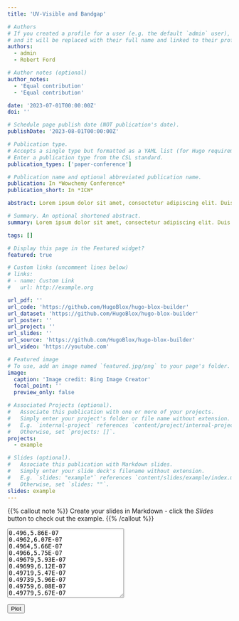 ```yaml
---
title: 'UV-Visible and Bandgap'

# Authors
# If you created a profile for a user (e.g. the default `admin` user), write the username (folder name) here
# and it will be replaced with their full name and linked to their profile.
authors:
  - admin
  - Robert Ford

# Author notes (optional)
author_notes:
  - 'Equal contribution'
  - 'Equal contribution'

date: '2023-07-01T00:00:00Z'
doi: ''

# Schedule page publish date (NOT publication's date).
publishDate: '2023-08-01T00:00:00Z'

# Publication type.
# Accepts a single type but formatted as a YAML list (for Hugo requirements).
# Enter a publication type from the CSL standard.
publication_types: ['paper-conference']

# Publication name and optional abbreviated publication name.
publication: In *Wowchemy Conference*
publication_short: In *ICW*

abstract: Lorem ipsum dolor sit amet, consectetur adipiscing elit. Duis posuere tellus ac convallis placerat. Proin tincidunt magna sed ex sollicitudin condimentum. Sed ac faucibus dolor, scelerisque sollicitudin nisi. Cras purus urna, suscipit quis sapien eu, pulvinar tempor diam. Quisque risus orci, mollis id ante sit amet, gravida egestas nisl. Sed ac tempus magna. Proin in dui enim. Donec condimentum, sem id dapibus fringilla, tellus enim condimentum arcu, nec volutpat est felis vel metus. Vestibulum sit amet erat at nulla eleifend gravida.

# Summary. An optional shortened abstract.
summary: Lorem ipsum dolor sit amet, consectetur adipiscing elit. Duis posuere tellus ac convallis placerat. Proin tincidunt magna sed ex sollicitudin condimentum.

tags: []

# Display this page in the Featured widget?
featured: true

# Custom links (uncomment lines below)
# links:
# - name: Custom Link
#   url: http://example.org

url_pdf: ''
url_code: 'https://github.com/HugoBlox/hugo-blox-builder'
url_dataset: 'https://github.com/HugoBlox/hugo-blox-builder'
url_poster: ''
url_project: ''
url_slides: ''
url_source: 'https://github.com/HugoBlox/hugo-blox-builder'
url_video: 'https://youtube.com'

# Featured image
# To use, add an image named `featured.jpg/png` to your page's folder.
image:
  caption: 'Image credit: Bing Image Creator'
  focal_point: ''
  preview_only: false

# Associated Projects (optional).
#   Associate this publication with one or more of your projects.
#   Simply enter your project's folder or file name without extension.
#   E.g. `internal-project` references `content/project/internal-project/index.md`.
#   Otherwise, set `projects: []`.
projects:
  - example

# Slides (optional).
#   Associate this publication with Markdown slides.
#   Simply enter your slide deck's filename without extension.
#   E.g. `slides: "example"` references `content/slides/example/index.md`.
#   Otherwise, set `slides: ""`.
slides: example
---
```

<script src="https://cdn.jsdelivr.net/npm/chart.js"></script>

{{% callout note %}}
Create your slides in Markdown - click the _Slides_ button to check out the example.
{{% /callout %}}

<textarea id="dataInput" rows="10" cols="30">
0.496,5.86E-07
0.4962,6.07E-07
0.4964,5.66E-07
0.4966,5.75E-07
0.49679,5.93E-07
0.49699,6.12E-07
0.49719,5.47E-07
0.49739,5.96E-07
0.49759,6.08E-07
0.49779,5.67E-07
0.49799,5.44E-07
0.49819,5.93E-07
0.49839,6.07E-07
0.49859,5.70E-07
0.49879,5.79E-07
0.49899,6.32E-07
0.49919,6.03E-07
0.4994,5.47E-07
0.4996,5.84E-07
0.4998,6.45E-07
0.5,5.70E-07
0.5002,5.59E-07
0.5004,6.14E-07
0.50061,6.45E-07
0.50081,5.68E-07
0.50101,5.76E-07
0.50121,6.58E-07
0.50142,6.58E-07
0.50162,6.06E-07
0.50182,6.34E-07
0.50202,7.37E-07
0.50223,6.72E-07
0.50243,5.93E-07
0.50263,6.84E-07
0.50284,7.17E-07
0.50304,6.21E-07
0.50325,6.34E-07
0.50345,7.53E-07
0.50366,7.76E-07
0.50386,7.30E-07
0.50407,8.33E-07
0.50427,1.04E-06
0.50448,1.07E-06
0.50468,1.09E-06
0.50489,1.14E-06
0.50509,1.21E-06
0.5053,1.14E-06
0.5055,1.05E-06
0.50571,1.08E-06
0.50592,1.08E-06
0.50612,9.33E-07
0.50633,8.33E-07
0.50654,7.97E-07
0.50674,6.99E-07
0.50695,6.31E-07
0.50716,5.90E-07
0.50736,5.87E-07
0.50757,4.54E-07
0.50778,5.68E-07
0.50799,6.10E-07
0.5082,5.56E-07
0.50841,4.57E-07
0.50861,5.77E-07
0.50882,6.60E-07
0.50903,5.49E-07
0.50924,4.23E-07
0.50945,6.24E-07
0.50966,5.15E-07
0.50987,4.37E-07
0.51008,3.81E-07
0.51029,4.96E-07
0.5105,5.24E-07
0.51071,4.88E-07
0.51092,5.65E-07
0.51113,6.70E-07
0.51134,6.57E-07
0.51155,8.16E-07
0.51176,8.34E-07
0.51197,9.10E-07
0.51219,7.72E-07
0.5124,7.90E-07
0.51261,8.91E-07
0.51282,8.95E-07
0.51303,9.88E-07
0.51325,9.74E-07
0.51346,1.07E-06
0.51367,1.13E-06
0.51388,1.22E-06
0.5141,1.29E-06
0.51431,1.30E-06
0.51452,1.37E-06
0.51474,1.44E-06
0.51495,1.65E-06
0.51516,1.78E-06
0.51538,1.72E-06
0.51559,1.58E-06
0.51581,1.86E-06
0.51602,1.84E-06
0.51624,1.96E-06
0.51645,1.86E-06
0.51667,2.17E-06
0.51688,1.94E-06
0.5171,2.19E-06
0.51731,2.58E-06
0.51753,2.38E-06
0.51775,2.47E-06
0.51796,2.61E-06
0.51818,2.86E-06
0.51839,2.87E-06
0.51861,3.18E-06
0.51883,3.11E-06
0.51905,3.14E-06
0.51926,3.31E-06
0.51948,3.65E-06
0.5197,3.61E-06
0.51992,3.84E-06
0.52013,3.92E-06
0.52035,3.98E-06
0.52057,4.20E-06
0.52079,4.33E-06
0.52101,4.44E-06
0.52123,4.58E-06
0.52145,4.55E-06
0.52167,4.88E-06
0.52189,5.01E-06
0.52211,5.26E-06
0.52233,5.23E-06
0.52255,5.29E-06
0.52277,5.70E-06
0.52299,5.84E-06
0.52321,5.75E-06
0.52343,5.91E-06
0.52365,6.21E-06
0.52387,6.36E-06
0.52409,6.25E-06
0.52431,6.81E-06
0.52453,6.98E-06
0.52476,6.78E-06
0.52498,6.88E-06
0.5252,7.47E-06
0.52542,7.32E-06
0.52565,7.18E-06
0.52587,7.44E-06
0.52609,8.05E-06
0.52632,7.77E-06
0.52654,7.82E-06
0.52676,8.31E-06
0.52699,8.51E-06
0.52721,7.90E-06
0.52744,8.32E-06
0.52766,8.86E-06
0.52788,8.78E-06
0.52811,8.21E-06
0.52833,9.09E-06
0.52856,9.39E-06
0.52878,8.50E-06
0.52901,8.97E-06
0.52924,9.42E-06
0.52946,9.32E-06
0.52969,8.51E-06
0.52991,9.45E-06
0.53014,9.93E-06
0.53037,8.88E-06
0.53059,9.11E-06
0.53082,9.92E-06
0.53105,9.52E-06
0.53128,8.79E-06
0.5315,9.77E-06
0.53173,9.85E-06
0.53196,8.93E-06
0.53219,9.21E-06
0.53242,9.90E-06
0.53265,9.13E-06
0.53287,8.89E-06
0.5331,9.37E-06
0.53333,9.27E-06
0.53356,8.77E-06
0.53379,8.89E-06
0.53402,9.17E-06
0.53425,8.54E-06
0.53448,8.37E-06
0.53471,8.73E-06
0.53494,8.47E-06
0.53517,7.94E-06
0.53541,8.45E-06
0.53564,8.33E-06
0.53587,7.45E-06
0.5361,7.37E-06
0.53633,7.70E-06
0.53656,6.90E-06
0.5368,6.85E-06
0.53703,6.94E-06
0.53726,6.59E-06
0.53749,5.76E-06
0.53773,5.97E-06
0.53796,5.47E-06
0.53819,4.77E-06
0.53843,4.95E-06
0.53866,4.56E-06
0.5389,4.08E-06
0.53913,3.65E-06
0.53936,3.21E-06
0.5396,2.66E-06
0.53983,2.25E-06
0.54007,1.87E-06
0.54031,1.95E-06
0.54054,1.70E-06
0.54078,1.05E-06
0.54101,1.17E-06
0.54125,8.82E-07
0.54148,6.18E-07
0.54172,5.62E-07
0.54196,2.71E-07
0.5422,3.09E-07
0.54243,1.67E-07
0.54267,6.23E-08
0.54291,4.20E-08
0.54314,2.77E-08
0.54338,1.14E-08
0.54362,1.46E-08
0.54386,2.26E-08
0.5441,3.53E-08
0.54434,1.07E-07
0.54458,3.47E-07
0.54482,5.60E-07
0.54505,7.39E-07
0.54529,9.33E-07
0.54553,1.12E-06
0.54577,1.04E-06
0.54601,8.79E-07
0.54626,7.87E-07
0.5465,7.77E-07
0.54674,7.67E-07
0.54698,6.69E-07
0.54722,7.51E-07
0.54746,7.70E-07
0.5477,7.12E-07
0.54795,7.46E-07
0.54819,7.90E-07
0.54843,7.80E-07
0.54867,7.85E-07
0.54892,7.75E-07
0.54916,8.19E-07
0.5494,8.06E-07
0.54965,7.95E-07
0.54989,8.23E-07
0.55013,8.22E-07
0.55038,8.28E-07
0.55062,8.52E-07
0.55087,9.53E-07
0.55111,9.59E-07
0.55136,8.89E-07
0.5516,9.31E-07
0.55185,9.63E-07
0.55209,9.83E-07
0.55234,9.77E-07
0.55258,9.60E-07
0.55283,9.54E-07
0.55308,9.04E-07
0.55332,7.15E-07
0.55357,7.00E-07
0.55382,7.93E-07
0.55407,7.07E-07
0.55431,6.14E-07
0.55456,7.76E-07
0.55481,8.10E-07
0.55506,8.36E-07
0.55531,8.07E-07
0.55556,8.22E-07
0.5558,1.03E-06
0.55605,1.06E-06
0.5563,1.11E-06
0.55655,1.15E-06
0.5568,1.36E-06
0.55705,1.40E-06
0.5573,1.49E-06
0.55755,1.61E-06
0.5578,1.76E-06
0.55806,1.78E-06
0.55831,2.00E-06
0.55856,1.91E-06
0.55881,2.15E-06
0.55906,2.30E-06
0.55931,2.40E-06
0.55957,2.43E-06
0.55982,2.68E-06
0.56007,2.84E-06
0.56033,2.48E-06
0.56058,2.89E-06
0.56083,3.04E-06
0.56109,2.74E-06
0.56134,2.95E-06
0.56159,3.03E-06
0.56185,2.82E-06
0.5621,2.97E-06
0.56236,3.15E-06
0.56261,2.66E-06
0.56287,2.95E-06
0.56312,2.75E-06
0.56338,2.46E-06
0.56364,2.44E-06
0.56389,2.15E-06
0.56415,1.81E-06
0.56441,1.55E-06
0.56466,1.30E-06
0.56492,8.01E-07
0.56518,8.78E-07
0.56544,6.17E-07
0.56569,3.82E-07
0.56595,1.97E-07
0.56621,1.05E-07
0.56647,6.04E-08
0.56673,1.25E-09
0.56699,6.32E-09
0.56725,0
0.56751,3.48E-09
0.56777,1.24E-07
0.56803,2.37E-07
0.56829,1.24E-07
0.56855,2.77E-07
0.56881,5.63E-07
0.56907,1.48E-07
0.56933,2.51E-07
0.56959,2.98E-07
0.56985,2.71E-07
0.57011,9.92E-08
0.57038,5.64E-08
0.57064,1.96E-08
0.5709,1.28E-08
0.57117,7.19E-08
0.57143,6.09E-08
0.57169,1.41E-07
0.57196,1.72E-07
0.57222,2.68E-07
0.57248,2.98E-07
0.57275,2.36E-07
0.57301,4.26E-07
0.57328,3.16E-07
0.57354,4.12E-07
0.57381,3.04E-07
0.57407,3.71E-07
0.57434,3.48E-07
0.57461,3.07E-07
0.57487,4.20E-07
0.57514,4.14E-07
0.57541,3.22E-07
0.57567,3.84E-07
0.57594,4.57E-07
0.57621,4.11E-07
0.57648,3.86E-07
0.57674,4.29E-07
0.57701,4.44E-07
0.57728,4.49E-07
0.57755,4.01E-07
0.57782,4.73E-07
0.57809,5.31E-07
0.57836,4.67E-07
0.57863,4.27E-07
0.5789,5.09E-07
0.57917,5.05E-07
0.57944,4.29E-07
0.57971,4.85E-07
0.57998,5.92E-07
0.58025,4.46E-07
0.58052,5.79E-07
0.5808,4.80E-07
0.58107,5.83E-07
0.58134,4.99E-07
0.58161,4.25E-07
0.58189,5.13E-07
0.58216,4.97E-07
0.58243,5.61E-07
0.58271,5.14E-07
0.58298,6.83E-07
0.58325,4.91E-07
0.58353,5.87E-07
0.5838,6.31E-07
0.58408,6.85E-07
0.58435,6.31E-07
0.58463,6.76E-07
0.58491,6.67E-07
0.58518,7.10E-07
0.58546,6.32E-07
0.58573,6.55E-07
0.58601,7.58E-07
0.58629,7.19E-07
0.58657,6.43E-07
0.58684,7.54E-07
0.58712,7.97E-07
0.5874,7.11E-07
0.58768,8.19E-07
0.58796,7.12E-07
0.58824,7.90E-07
0.58851,7.53E-07
0.58879,9.19E-07
0.58907,6.73E-07
0.58935,9.71E-07
0.58963,8.01E-07
0.58991,8.66E-07
0.5902,9.41E-07
0.59048,8.68E-07
0.59076,9.57E-07
0.59104,8.44E-07
0.59132,8.95E-07
0.5916,8.66E-07
0.59189,9.22E-07
0.59217,9.36E-07
0.59245,9.49E-07
0.59273,8.98E-07
0.59302,9.12E-07
0.5933,1.01E-06
0.59359,9.42E-07
0.59387,9.54E-07
0.59415,1.01E-06
0.59444,9.73E-07
0.59472,9.84E-07
0.59501,9.64E-07
0.5953,9.81E-07
0.59558,1.03E-06
0.59587,9.62E-07
0.59615,1.07E-06
0.59644,1.12E-06
0.59673,1.10E-06
0.59701,1.11E-06
0.5973,1.07E-06
0.59759,1.08E-06
0.59788,1.20E-06
0.59817,1.18E-06
0.59846,1.08E-06
0.59874,1.17E-06
0.59903,1.05E-06
0.59932,1.16E-06
0.59961,1.22E-06
0.5999,1.17E-06
0.60019,1.31E-06
0.60048,1.34E-06
0.60078,1.16E-06
0.60107,1.36E-06
0.60136,1.33E-06
0.60165,1.29E-06
0.60194,1.41E-06
0.60223,1.37E-06
0.60253,1.33E-06
0.60282,1.35E-06
0.60311,1.33E-06
0.60341,1.44E-06
0.6037,1.40E-06
0.60399,1.36E-06
0.60429,1.47E-06
0.60458,1.44E-06
0.60488,1.39E-06
0.60517,1.49E-06
0.60547,1.39E-06
0.60576,1.52E-06
0.60606,1.48E-06
0.60636,1.40E-06
0.60665,1.63E-06
0.60695,1.42E-06
0.60725,1.49E-06
0.60755,1.65E-06
0.60784,1.54E-06
0.60814,1.62E-06
0.60844,1.45E-06
0.60874,1.61E-06
0.60904,1.71E-06
0.60934,1.40E-06
0.60964,1.60E-06
0.60994,1.79E-06
0.61024,1.72E-06
0.61054,1.86E-06
0.61084,1.68E-06
0.61114,1.71E-06
0.61144,1.89E-06
0.61174,1.61E-06
0.61204,1.83E-06
0.61235,1.95E-06
0.61265,1.75E-06
0.61295,1.94E-06
0.61325,1.89E-06
0.61356,1.97E-06
0.61386,1.94E-06
0.61417,1.86E-06
0.61447,2.10E-06
0.61477,1.92E-06
0.61508,1.89E-06
0.61538,2.15E-06
0.61569,2.00E-06
0.616,1.99E-06
0.6163,2.10E-06
0.61661,2.15E-06
0.61692,2.43E-06
0.61722,1.76E-06
0.61753,2.27E-06
0.61784,2.00E-06
0.61815,2.23E-06
0.61845,1.89E-06
0.61876,2.01E-06
0.61907,2.22E-06
0.61938,2.34E-06
0.61969,2.06E-06
0.62,2.18E-06
0.62031,2.59E-06
0.62062,3.23E-06
0.62093,3.07E-06
0.62124,3.15E-06
0.62155,3.40E-06
0.62187,3.44E-06
0.62218,3.06E-06
0.62249,3.43E-06
0.6228,3.48E-06
0.62312,3.36E-06
0.62343,3.32E-06
0.62374,3.39E-06
0.62406,3.67E-06
0.62437,3.18E-06
0.62469,3.51E-06
0.625,3.61E-06
0.62532,3.31E-06
0.62563,3.42E-06
0.62595,3.67E-06
0.62626,3.69E-06
0.62658,3.63E-06
0.6269,3.64E-06
0.62721,3.76E-06
0.62753,3.78E-06
0.62785,3.84E-06
0.62817,3.62E-06
0.62848,3.71E-06
0.6288,3.78E-06
0.62912,3.65E-06
0.62944,3.78E-06
0.62976,3.85E-06
0.63008,3.66E-06
0.6304,3.69E-06
0.63072,3.76E-06
0.63104,3.96E-06
0.63136,3.63E-06
0.63169,3.82E-06
0.63201,3.86E-06
0.63233,4.08E-06
0.63265,4.07E-06
0.63298,3.96E-06
0.6333,4.47E-06
0.63362,3.72E-06
0.63395,3.71E-06
0.63427,4.16E-06
0.6346,4.12E-06
0.63492,3.74E-06
0.63525,4.18E-06
0.63557,3.78E-06
0.6359,4.05E-06
0.63622,3.44E-06
0.63655,3.63E-06
0.63688,3.85E-06
0.6372,3.88E-06
0.63753,3.53E-06
0.63786,3.43E-06
0.63819,3.93E-06
0.63852,3.39E-06
0.63885,3.39E-06
0.63918,3.27E-06
0.6395,2.79E-06
0.63983,3.28E-06
0.64017,3.24E-06
0.6405,2.98E-06
0.64083,3.25E-06
0.64116,3.72E-06
0.64149,3.36E-06
0.64182,2.61E-06
0.64215,2.88E-06
0.64249,3.53E-06
0.64282,3.78E-06
0.64315,3.95E-06
0.64349,3.63E-06
0.64382,3.13E-06
0.64416,2.90E-06
0.64449,2.69E-06
0.64483,2.57E-06
0.64516,2.97E-06
0.6455,3.09E-06
0.64583,3.50E-06
0.64617,2.96E-06
0.64651,2.18E-06
0.64684,1.85E-06
0.64718,1.97E-06
0.64752,1.71E-06
0.64786,2.04E-06
0.6482,1.99E-06
0.64854,1.69E-06
0.64887,1.67E-06
0.64921,2.21E-06
0.64955,3.42E-06
0.6499,4.03E-06
0.65024,4.21E-06
0.65058,4.66E-06
0.65092,5.18E-06
0.65126,5.48E-06
0.6516,5.63E-06
0.65195,5.21E-06
0.65229,5.14E-06
0.65263,5.94E-06
0.65298,5.61E-06
0.65332,5.79E-06
0.65366,7.25E-06
0.65401,8.25E-06
0.65435,8.27E-06
0.6547,8.08E-06
0.65504,8.11E-06
0.65539,7.94E-06
0.65574,7.21E-06
0.65608,8.53E-06
0.65643,8.09E-06
0.65678,5.64E-06
0.65713,5.11E-06
0.65748,4.60E-06
0.65782,4.19E-06
0.65817,3.34E-06
0.65852,3.34E-06
0.65887,2.65E-06
0.65922,2.24E-06
0.65957,2.46E-06
0.65993,2.42E-06
0.66028,3.01E-06
0.66063,3.87E-06
0.66098,4.60E-06
0.66133,5.56E-06
0.66169,6.09E-06
0.66204,4.78E-06
0.66239,3.68E-06
0.66275,3.55E-06
0.6631,2.78E-06
0.66346,2.66E-06
0.66381,3.46E-06
0.66417,6.33E-06
0.66452,6.94E-06
0.66488,7.07E-06
0.66524,8.77E-06
0.66559,1.23E-05
0.66595,1.17E-05
0.66631,1.17E-05
0.66667,1.07E-05
0.66703,7.11E-06
0.66738,5.11E-06
0.66774,5.41E-06
0.6681,5.31E-06
0.66846,5.90E-06
0.66882,5.89E-06
0.66919,5.23E-06
0.66955,5.05E-06
0.66991,5.32E-06
0.67027,6.72E-06
0.67063,6.47E-06
0.671,4.77E-06
0.67136,4.02E-06
0.67172,4.85E-06
0.67209,6.09E-06
0.67245,7.36E-06
0.67282,8.87E-06
0.67318,8.66E-06
0.67355,8.26E-06
0.67391,9.00E-06
0.67428,9.62E-06
0.67465,1.13E-05
0.67501,9.87E-06
0.67538,7.90E-06
0.67575,8.00E-06
0.67612,9.82E-06
0.67649,1.19E-05
0.67686,1.18E-05
0.67723,1.03E-05
0.6776,1.04E-05
0.67797,9.44E-06
0.67834,1.06E-05
0.67871,1.05E-05
0.67908,9.49E-06
0.67945,8.65E-06
0.67982,9.51E-06
0.6802,1.15E-05
0.68057,1.23E-05
0.68094,1.18E-05
0.68132,1.13E-05
0.68169,1.28E-05
0.68207,1.27E-05
0.68244,1.42E-05
0.68282,1.29E-05
0.6832,1.48E-05
0.68357,1.57E-05
0.68395,1.75E-05
0.68433,1.75E-05
0.6847,1.65E-05
0.68508,1.48E-05
0.68546,1.59E-05
0.68584,1.71E-05
0.68622,1.80E-05
0.6866,1.66E-05
0.68698,1.73E-05
0.68736,1.82E-05
0.68774,1.77E-05
0.68812,1.74E-05
0.68851,1.77E-05
0.68889,1.71E-05
0.68927,1.80E-05
0.68966,1.76E-05
0.69004,1.87E-05
0.69042,1.80E-05
0.69081,1.84E-05
0.69119,1.86E-05
0.69158,1.92E-05
0.69196,1.80E-05
0.69235,1.81E-05
0.69274,1.81E-05
0.69312,1.90E-05
0.69351,1.82E-05
0.6939,1.86E-05
0.69429,1.88E-05
0.69468,1.91E-05
0.69507,1.83E-05
0.69546,1.89E-05
0.69585,1.91E-05
0.69624,1.93E-05
0.69663,1.88E-05
0.69702,1.98E-05
0.69741,1.93E-05
0.69781,1.99E-05
0.6982,1.93E-05
0.69859,2.00E-05
0.69899,1.92E-05
0.69938,2.01E-05
0.69977,1.94E-05
0.70017,2.04E-05
0.70056,1.97E-05
0.70096,2.03E-05
0.70136,2.00E-05
0.70175,2.11E-05
0.70215,2.02E-05
0.70255,2.09E-05
0.70295,2.08E-05
0.70335,2.15E-05
0.70375,2.07E-05
0.70415,2.14E-05
0.70455,2.12E-05
0.70495,2.17E-05
0.70535,2.15E-05
0.70575,2.21E-05
0.70615,2.14E-05
0.70655,2.22E-05
0.70696,2.17E-05
0.70736,2.22E-05
0.70776,2.21E-05
0.70817,2.26E-05
0.70857,2.21E-05
0.70898,2.30E-05
0.70938,2.22E-05
0.70979,2.29E-05
0.71019,2.25E-05
0.7106,2.35E-05
0.71101,2.27E-05
0.71142,2.31E-05
0.71183,2.31E-05
0.71223,2.38E-05
0.71264,2.32E-05
0.71305,2.36E-05
0.71346,2.37E-05
0.71387,2.39E-05
0.71429,2.36E-05
0.7147,2.39E-05
0.71511,2.38E-05
0.71552,2.43E-05
0.71594,2.41E-05
0.71635,2.40E-05
0.71676,2.44E-05
0.71718,2.45E-05
0.71759,2.48E-05
0.71801,2.44E-05
0.71842,2.50E-05
0.71884,2.48E-05
0.71926,2.52E-05
0.71967,2.48E-05
0.72009,2.55E-05
0.72051,2.50E-05
0.72093,2.58E-05
0.72135,2.52E-05
0.72177,2.59E-05
0.72219,2.58E-05
0.72261,2.59E-05
0.72303,2.61E-05
0.72345,2.62E-05
0.72388,2.64E-05
0.7243,2.62E-05
0.72472,2.70E-05
0.72515,2.64E-05
0.72557,2.75E-05
0.726,2.64E-05
0.72642,2.75E-05
0.72685,2.77E-05
0.72727,2.72E-05
0.7277,2.72E-05
0.72813,2.78E-05
0.72855,2.75E-05
0.72898,2.83E-05
0.72941,2.80E-05
0.72984,2.83E-05
0.73027,2.86E-05
0.7307,2.79E-05
0.73113,2.87E-05
0.73156,2.83E-05
0.732,2.88E-05
0.73243,2.79E-05
0.73286,2.90E-05
0.73329,2.92E-05
0.73373,2.88E-05
0.73416,2.89E-05
0.7346,2.75E-05
0.73503,3.09E-05
0.73547,2.78E-05
0.73591,3.00E-05
0.73634,2.98E-05
0.73678,2.99E-05
0.73722,2.99E-05
0.73766,2.89E-05
0.7381,3.17E-05
0.73853,3.01E-05
0.73897,3.01E-05
0.73942,3.17E-05
0.73986,3.11E-05
0.7403,3.03E-05
0.74074,3.05E-05
0.74118,3.10E-05
0.74163,3.13E-05
0.74207,3.08E-05
0.74251,3.19E-05
0.74296,3.21E-05
0.74341,3.14E-05
0.74385,3.23E-05
0.7443,3.22E-05
0.74474,3.31E-05
0.74519,3.25E-05
0.74564,3.27E-05
0.74609,3.33E-05
0.74654,3.29E-05
0.74699,3.28E-05
0.74744,3.32E-05
0.74789,3.41E-05
0.74834,3.32E-05
0.74879,3.30E-05
0.74924,3.40E-05
0.7497,3.43E-05
0.75015,3.37E-05
0.75061,3.35E-05
0.75106,3.46E-05
0.75152,3.44E-05
0.75197,3.43E-05
0.75243,3.40E-05
0.75288,3.52E-05
0.75334,3.49E-05
0.7538,3.42E-05
0.75426,3.48E-05
0.75472,3.59E-05
0.75518,3.51E-05
0.75564,3.51E-05
0.7561,3.54E-05
0.75656,3.63E-05
0.75702,3.49E-05
0.75748,3.56E-05
0.75795,3.69E-05
0.75841,3.60E-05
0.75887,3.60E-05
0.75934,3.63E-05
0.7598,3.71E-05
0.76027,3.69E-05
0.76074,3.64E-05
0.7612,3.74E-05
0.76167,3.76E-05
0.76214,3.72E-05
0.76261,3.73E-05
0.76308,3.80E-05
0.76355,3.76E-05
0.76402,3.77E-05
0.76449,3.79E-05
0.76496,3.87E-05
0.76543,3.82E-05
0.7659,3.78E-05
0.76638,3.85E-05
0.76685,3.91E-05
0.76733,3.83E-05
0.7678,3.86E-05
0.76828,3.91E-05
0.76875,3.92E-05
0.76923,3.90E-05
0.76971,3.89E-05
0.77019,4.02E-05
0.77067,3.97E-05
0.77114,3.88E-05
0.77162,3.98E-05
0.7721,4.04E-05
0.77259,3.93E-05
0.77307,3.92E-05
0.77355,4.03E-05
0.77403,4.08E-05
0.77452,4.03E-05
0.775,4.04E-05
0.77548,4.13E-05
0.77597,4.10E-05
0.77646,4.07E-05
0.77694,4.15E-05
0.77743,4.20E-05
0.77792,4.12E-05
0.77841,4.12E-05
0.77889,4.22E-05
0.77938,4.24E-05
0.77987,4.17E-05
0.78037,4.19E-05
0.78086,4.26E-05
0.78135,4.27E-05
0.78184,4.20E-05
0.78233,4.21E-05
0.78283,4.27E-05
0.78332,4.28E-05
0.78382,4.23E-05
0.78431,4.32E-05
0.78481,4.39E-05
0.78531,4.30E-05
0.7858,4.28E-05
0.7863,4.38E-05
0.7868,4.49E-05
0.7873,4.29E-05
0.7878,4.30E-05
0.7883,4.49E-05
0.7888,4.45E-05
0.78931,4.39E-05
0.78981,4.45E-05
0.79031,4.55E-05
0.79082,4.47E-05
0.79132,4.48E-05
0.79183,4.52E-05
0.79233,4.56E-05
0.79284,4.50E-05
0.79335,4.53E-05
0.79385,4.58E-05
0.79436,4.65E-05
0.79487,4.62E-05
0.79538,4.59E-05
0.79589,4.68E-05
0.7964,4.71E-05
0.79692,4.66E-05
0.79743,4.73E-05
0.79794,4.80E-05
0.79845,4.73E-05
0.79897,4.73E-05
0.79948,4.81E-05
0.8,4.83E-05
0.80052,4.79E-05
0.80103,4.85E-05
0.80155,4.82E-05
0.80207,4.83E-05
0.80259,4.86E-05
0.80311,4.89E-05
0.80363,4.92E-05
0.80415,4.88E-05
0.80467,4.87E-05
0.80519,4.93E-05
0.80572,4.88E-05
0.80624,4.84E-05
0.80677,4.90E-05
0.80729,4.99E-05
0.80782,4.91E-05
0.80834,4.86E-05
0.80887,5.01E-05
0.8094,5.01E-05
0.80993,4.97E-05
0.81046,4.94E-05
0.81099,5.05E-05
0.81152,5.04E-05
0.81205,4.98E-05
0.81258,5.03E-05
0.81311,5.08E-05
0.81365,5.08E-05
0.81418,5.03E-05
0.81472,5.07E-05
0.81525,5.14E-05
0.81579,5.14E-05
0.81633,5.09E-05
0.81686,5.12E-05
0.8174,5.15E-05
0.81794,5.13E-05
0.81848,5.17E-05
0.81902,5.28E-05
0.81956,5.21E-05
0.82011,5.19E-05
0.82065,5.24E-05
0.82119,5.35E-05
0.82174,5.27E-05
0.82228,5.26E-05
0.82283,5.32E-05
0.82337,5.39E-05
0.82392,5.40E-05
0.82447,5.35E-05
0.82502,5.43E-05
0.82557,5.42E-05
0.82612,5.43E-05
0.82667,5.39E-05
0.82722,5.43E-05
0.82777,5.45E-05
0.82832,5.44E-05
0.82888,5.47E-05
0.82943,5.43E-05
0.82999,5.46E-05
0.83054,5.50E-05
0.8311,5.45E-05
0.83166,5.48E-05
0.83221,5.45E-05
0.83277,5.48E-05
0.83333,5.48E-05
0.83389,5.49E-05
0.83445,5.54E-05
0.83502,5.47E-05
0.83558,5.47E-05
0.83614,5.58E-05
0.83671,5.63E-05
0.83727,5.52E-05
0.83784,5.64E-05
0.8384,5.69E-05
0.83897,5.73E-05
0.83954,5.68E-05
0.84011,5.68E-05
0.84068,5.71E-05
0.84125,5.70E-05
0.84182,5.81E-05
0.84239,5.84E-05
0.84296,5.86E-05
0.84354,5.90E-05
0.84411,6.05E-05
0.84469,6.07E-05
0.84526,5.99E-05
0.84584,5.99E-05
0.84642,5.95E-05
0.84699,5.96E-05
0.84757,6.01E-05
0.84815,5.93E-05
0.84873,5.98E-05
0.84932,5.97E-05
0.8499,5.92E-05
0.85048,5.91E-05
0.85106,6.04E-05
0.85165,5.95E-05
0.85223,5.82E-05
0.85282,5.87E-05
0.85341,6.07E-05
0.85399,6.08E-05
0.85458,5.83E-05
0.85517,5.88E-05
0.85576,6.03E-05
0.85635,5.99E-05
0.85695,5.85E-05
0.85754,5.88E-05
0.85813,5.92E-05
0.85873,5.86E-05
0.85932,5.84E-05
0.85992,6.05E-05
0.86051,6.19E-05
0.86111,6.00E-05
0.86171,6.08E-05
0.86231,6.21E-05
0.86291,6.14E-05
0.86351,5.98E-05
0.86411,6.26E-05
0.86471,6.25E-05
0.86532,6.27E-05
0.86592,6.08E-05
0.86653,6.29E-05
0.86713,6.49E-05
0.86774,6.17E-05
0.86835,6.26E-05
0.86896,6.40E-05
0.86957,6.42E-05
0.87018,6.28E-05
0.87079,6.22E-05
0.8714,6.37E-05
0.87201,6.42E-05
0.87262,6.40E-05
0.87324,6.45E-05
0.87385,6.29E-05
0.87447,6.25E-05
0.87509,6.39E-05
0.87571,6.60E-05
0.87633,6.49E-05
0.87694,6.17E-05
0.87757,6.33E-05
0.87819,6.36E-05
0.87881,6.67E-05
0.87943,6.22E-05
0.88006,6.36E-05
0.88068,6.58E-05
0.88131,6.56E-05
0.88193,6.14E-05
0.88256,6.27E-05
0.88319,6.43E-05
0.88382,6.63E-05
0.88445,6.52E-05
0.88508,6.22E-05
0.88571,6.25E-05
0.88635,6.37E-05
0.88698,6.30E-05
0.88762,6.54E-05
0.88825,6.68E-05
0.88889,6.36E-05
0.88953,6.35E-05
0.89017,6.44E-05
0.8908,6.71E-05
0.89145,6.93E-05
0.89209,6.78E-05
0.89273,6.26E-05
0.89337,5.77E-05
0.89402,5.82E-05
0.89466,5.31E-05
0.89531,5.56E-05
0.89595,5.67E-05
0.8966,6.24E-05
0.89725,6.11E-05
0.8979,6.96E-05
0.89855,7.41E-05
0.8992,8.11E-05
0.89985,8.24E-05
0.90051,7.55E-05
0.90116,7.55E-05
0.90182,7.04E-05
0.90247,6.83E-05
0.90313,6.32E-05
0.90379,6.74E-05
0.90445,6.52E-05
0.90511,6.26E-05
0.90577,6.66E-05
0.90643,6.54E-05
0.9071,6.42E-05
0.90776,6.69E-05
0.90842,6.46E-05
0.90909,6.68E-05
0.90976,6.99E-05
0.91043,6.63E-05
0.91109,6.70E-05
0.91176,7.72E-05
0.91244,7.79E-05
0.91311,8.19E-05
0.91378,8.78E-05
0.91445,8.46E-05
0.91513,8.48E-05
0.91581,8.39E-05
0.91648,8.59E-05
0.91716,8.62E-05
0.91784,8.37E-05
0.91852,8.31E-05
0.9192,8.03E-05
0.91988,8.10E-05
0.92056,8.22E-05
0.92125,8.23E-05
0.92193,8.15E-05
0.92262,8.23E-05
0.92331,7.95E-05
0.92399,8.00E-05
0.92468,8.06E-05
0.92537,7.88E-05
0.92606,7.93E-05
0.92676,8.10E-05
0.92745,7.97E-05
0.92814,7.98E-05
0.92884,7.99E-05
0.92954,7.98E-05
0.93023,7.97E-05
0.93093,7.98E-05
0.93163,8.01E-05
0.93233,7.98E-05
0.93303,7.96E-05
0.93373,7.93E-05
0.93444,8.00E-05
0.93514,7.91E-05
0.93585,7.82E-05
0.93656,7.97E-05
0.93726,8.02E-05
0.93797,7.92E-05
0.93868,7.90E-05
0.93939,8.04E-05
0.94011,8.03E-05
0.94082,7.87E-05
0.94153,8.00E-05
0.94225,8.02E-05
0.94297,7.98E-05
0.94368,7.95E-05
0.9444,7.95E-05
0.94512,8.14E-05
0.94584,8.11E-05
0.94656,8.14E-05
0.94729,8.34E-05
0.94801,8.56E-05
0.94874,8.42E-05
0.94946,8.55E-05
0.95019,8.74E-05
0.95092,8.76E-05
0.95165,8.69E-05
0.95238,8.68E-05
0.95311,8.74E-05
0.95385,8.76E-05
0.95458,8.75E-05
0.95532,8.79E-05
0.95605,8.77E-05
0.95679,8.63E-05
0.95753,8.78E-05
0.95827,8.82E-05
0.95901,8.83E-05
0.95975,8.71E-05
0.9605,8.78E-05
0.96124,8.92E-05
0.96199,8.85E-05
0.96273,8.79E-05
0.96348,8.92E-05
0.96423,9.05E-05
0.96498,9.00E-05
0.96573,8.81E-05
0.96648,9.10E-05
0.96724,9.12E-05
0.96799,9.00E-05
0.96875,9.03E-05
0.96951,9.25E-05
0.97027,9.24E-05
0.97103,9.13E-05
0.97179,9.14E-05
0.97255,9.18E-05
0.97331,9.31E-05
0.97408,9.25E-05
0.97484,9.31E-05
0.97561,9.28E-05
0.97638,9.42E-05
0.97715,9.43E-05
0.97792,9.34E-05
0.97869,9.56E-05
0.97946,9.57E-05
0.98024,9.61E-05
0.98101,9.50E-05
0.98179,9.72E-05
0.98257,9.62E-05
0.98335,9.79E-05
0.98413,9.74E-05
0.98491,9.74E-05
0.98569,9.74E-05
0.98648,9.77E-05
0.98726,9.74E-05
0.98805,9.88E-05
0.98884,9.91E-05
0.98962,9.95E-05
0.99042,9.96E-05
0.99121,9.94E-05
0.992,9.94E-05
0.99279,1.00E-04
0.99359,1.01E-04
0.99439,1.00E-04
0.99518,1.01E-04
0.99598,9.97E-05
0.99678,1.01E-04
0.99759,1.01E-04
0.99839,1.01E-04
0.99919,1.02E-04
1,1.02E-04
1.00081,1.01E-04
1.00162,1.02E-04
1.00243,1.02E-04
1.00324,1.03E-04
1.00405,1.03E-04
1.00486,1.02E-04
1.00568,1.04E-04
1.00649,1.05E-04
1.00731,1.03E-04
1.00813,1.04E-04
1.00895,1.06E-04
1.00977,1.05E-04
1.01059,1.05E-04
1.01142,1.06E-04
1.01224,1.06E-04
1.01307,1.06E-04
1.0139,1.06E-04
1.01473,1.06E-04
1.01556,1.08E-04
1.01639,1.09E-04
1.01723,1.08E-04
1.01806,1.08E-04
1.0189,1.11E-04
1.01974,1.10E-04
1.02058,1.09E-04
1.02142,1.10E-04
1.02226,1.11E-04
1.0231,1.11E-04
1.02395,1.10E-04
1.02479,1.12E-04
1.02564,1.11E-04
1.02649,1.12E-04
1.02734,1.12E-04
1.02819,1.12E-04
1.02905,1.12E-04
1.0299,1.13E-04
1.03076,1.13E-04
1.03161,1.12E-04
1.03247,1.15E-04
1.03333,1.14E-04
1.0342,1.13E-04
1.03506,1.17E-04
1.03592,1.16E-04
1.03679,1.15E-04
1.03766,1.17E-04
1.03853,1.18E-04
1.0394,1.15E-04
1.04027,1.18E-04
1.04114,1.18E-04
1.04202,1.19E-04
1.04289,1.17E-04
1.04377,1.18E-04
1.04465,1.21E-04
1.04553,1.20E-04
1.04641,1.19E-04
1.0473,1.20E-04
1.04818,1.23E-04
1.04907,1.20E-04
1.04996,1.20E-04
1.05085,1.22E-04
1.05174,1.24E-04
1.05263,1.21E-04
1.05353,1.22E-04
1.05442,1.23E-04
1.05532,1.24E-04
1.05622,1.20E-04
1.05712,1.23E-04
1.05802,1.25E-04
1.05892,1.24E-04
1.05983,1.22E-04
1.06074,1.25E-04
1.06164,1.27E-04
1.06255,1.24E-04
1.06346,1.23E-04
1.06438,1.26E-04
1.06529,1.26E-04
1.06621,1.24E-04
1.06713,1.26E-04
1.06804,1.28E-04
1.06897,1.28E-04
1.06989,1.27E-04
1.07081,1.27E-04
1.07174,1.29E-04
1.07266,1.29E-04
1.07359,1.27E-04
1.07452,1.29E-04
1.07546,1.32E-04
1.07639,1.31E-04
1.07732,1.29E-04
1.07826,1.32E-04
1.0792,1.33E-04
1.08014,1.32E-04
1.08108,1.32E-04
1.08202,1.34E-04
1.08297,1.33E-04
1.08392,1.33E-04
1.08486,1.37E-04
1.08581,1.37E-04
1.08677,1.36E-04
1.08772,1.31E-04
1.08867,1.32E-04
1.08963,1.34E-04
1.09059,1.32E-04
1.09155,1.33E-04
1.09251,1.35E-04
1.09347,1.36E-04
1.09444,1.36E-04
1.09541,1.38E-04
1.09637,1.39E-04
1.09735,1.39E-04
1.09832,1.34E-04
1.09929,1.36E-04
1.10027,1.36E-04
1.10124,1.36E-04
1.10222,1.37E-04
1.1032,1.38E-04
1.10419,1.39E-04
1.10517,1.37E-04
1.10616,1.41E-04
1.10714,1.43E-04
1.10813,1.44E-04
1.10912,1.43E-04
1.11012,1.45E-04
1.11111,1.47E-04
1.11211,1.44E-04
1.11311,1.45E-04
1.11411,1.47E-04
1.11511,1.47E-04
1.11611,1.46E-04
1.11712,1.46E-04
1.11812,1.47E-04
1.11913,1.48E-04
1.12014,1.45E-04
1.12116,1.47E-04
1.12217,1.48E-04
1.12319,1.48E-04
1.12421,1.47E-04
1.12523,1.48E-04
1.12625,1.51E-04
1.12727,1.49E-04
1.1283,1.48E-04
1.12933,1.48E-04
1.13036,1.51E-04
1.13139,1.49E-04
1.13242,1.48E-04
1.13346,1.51E-04
1.13449,1.50E-04
1.13553,1.48E-04
1.13657,1.51E-04
1.13761,1.52E-04
1.13866,1.50E-04
1.13971,1.51E-04
1.14075,1.52E-04
1.1418,1.54E-04
1.14286,1.51E-04
1.14391,1.54E-04
1.14497,1.53E-04
1.14603,1.54E-04
1.14709,1.54E-04
1.14815,1.56E-04
1.14921,1.55E-04
1.15028,1.56E-04
1.15135,1.57E-04
1.15242,1.58E-04
1.15349,1.56E-04
1.15456,1.57E-04
1.15564,1.58E-04
1.15672,1.58E-04
1.1578,1.58E-04
1.15888,1.58E-04
1.15996,1.59E-04
1.16105,1.59E-04
1.16214,1.59E-04
1.16323,1.60E-04
1.16432,1.59E-04
1.16541,1.59E-04
1.16651,1.60E-04
1.16761,1.60E-04
1.16871,1.59E-04
1.16981,1.60E-04
1.17092,1.61E-04
1.17202,1.59E-04
1.17313,1.60E-04
1.17424,1.60E-04
1.17536,1.59E-04
1.17647,1.61E-04
1.17759,1.61E-04
1.17871,1.61E-04
1.17983,1.61E-04
1.18095,1.63E-04
1.18208,1.61E-04
1.18321,1.63E-04
1.18434,1.62E-04
1.18547,1.62E-04
1.1866,1.62E-04
1.18774,1.62E-04
1.18888,1.62E-04
1.19002,1.63E-04
1.19116,1.63E-04
1.19231,1.65E-04
1.19346,1.63E-04
1.19461,1.64E-04
1.19576,1.64E-04
1.19691,1.63E-04
1.19807,1.63E-04
1.19923,1.63E-04
1.20039,1.65E-04
1.20155,1.64E-04
1.20272,1.63E-04
1.20388,1.64E-04
1.20505,1.64E-04
1.20623,1.62E-04
1.2074,1.61E-04
1.20858,1.62E-04
1.20976,1.63E-04
1.21094,1.61E-04
1.21212,1.61E-04
1.21331,1.64E-04
1.2145,1.61E-04
1.21569,1.61E-04
1.21688,1.61E-04
1.21807,1.60E-04
1.21927,1.59E-04
1.22047,1.59E-04
1.22167,1.59E-04
1.22288,1.61E-04
1.22409,1.57E-04
1.2253,1.58E-04
1.22651,1.60E-04
1.22772,1.58E-04
1.22894,1.55E-04
1.23016,1.56E-04
1.23138,1.59E-04
1.2326,1.57E-04
1.23383,1.55E-04
1.23506,1.55E-04
1.23629,1.54E-04
1.23752,1.53E-04
1.23876,1.57E-04
1.24,1.55E-04
1.24124,1.54E-04
1.24248,1.53E-04
1.24373,1.50E-04
1.24498,1.55E-04
1.24623,1.55E-04
1.24748,1.50E-04
1.24874,1.50E-04
1.25,1.53E-04
1.25126,1.47E-04
1.25253,1.49E-04
1.25379,1.50E-04
1.25506,1.50E-04
1.25633,1.44E-04
1.25761,1.43E-04
1.25888,1.47E-04
1.26016,1.45E-04
1.26144,1.43E-04
1.26273,1.44E-04
1.26402,1.45E-04
1.26531,1.43E-04
1.2666,1.37E-04
1.26789,1.44E-04
1.26919,1.42E-04
1.27049,1.40E-04
1.27179,1.38E-04
1.2731,1.37E-04
1.27441,1.37E-04
1.27572,1.35E-04
1.27703,1.33E-04
1.27835,1.34E-04
1.27967,1.31E-04
1.28099,1.27E-04
1.28232,1.26E-04
1.28364,1.29E-04
1.28497,1.26E-04
1.28631,1.21E-04
1.28764,1.19E-04
1.28898,1.23E-04
1.29032,1.19E-04
1.29167,1.18E-04
1.29301,1.12E-04
1.29436,1.17E-04
1.29572,1.15E-04
1.29707,1.13E-04
1.29843,1.07E-04
1.29979,1.08E-04
1.30115,1.04E-04
1.30252,1.03E-04
1.30389,1.01E-04
1.30526,1.00E-04
1.30664,9.75E-05
1.30802,9.73E-05
1.3094,9.17E-05
1.31078,9.31E-05
1.31217,9.40E-05
1.31356,8.29E-05
1.31495,8.86E-05
1.31635,8.10E-05
1.31775,7.94E-05
1.31915,7.90E-05
1.32055,7.60E-05
1.32196,7.53E-05
1.32337,7.17E-05
1.32479,7.09E-05
1.3262,6.59E-05
1.32762,6.45E-05
1.32905,6.11E-05
1.33047,6.04E-05
1.3319,5.51E-05
1.33333,5.41E-05
1.33477,5.42E-05
1.33621,4.69E-05
1.33765,5.10E-05
1.33909,4.73E-05
1.34054,4.53E-05
1.34199,4.39E-05
1.34345,3.92E-05
1.3449,4.32E-05
1.34636,4.21E-05
1.34783,3.97E-05
1.34929,3.91E-05
1.35076,3.12E-05
1.35224,3.32E-05
1.35371,3.04E-05
1.35519,3.34E-05
1.35667,2.98E-05
1.35816,3.12E-05
1.35965,3.10E-05
1.36114,3.45E-05
1.36264,3.87E-05
1.36414,4.48E-05
1.36564,5.26E-05
1.36714,6.29E-05
1.36865,6.58E-05
1.37017,6.95E-05
1.37168,6.98E-05
1.3732,6.83E-05
1.37472,6.74E-05
1.37625,6.51E-05
1.37778,6.64E-05
1.37931,6.63E-05
1.38085,2.51E-04
1.38239,1.96E-04
1.38393,2.05E-04
1.38547,3.22E-04
1.38702,2.70E-04
1.38858,3.08E-04
1.39013,2.25E-04
1.39169,3.62E-04
1.39326,3.31E-04
1.39483,2.21E-04
1.3964,3.28E-04
1.39797,3.02E-04
1.39955,3.50E-04
1.40113,2.73E-04
1.40271,1.78E-04
1.4043,3.81E-04
1.4059,2.80E-04
1.40749,2.85E-04
1.40909,3.05E-04
1.41069,2.80E-04
1.4123,2.73E-04
1.41391,3.40E-04
1.41553,3.11E-04
1.41714,3.09E-04
1.41876,2.87E-04
1.42039,3.07E-04
1.42202,3.14E-04
1.42365,2.87E-04
1.42529,3.08E-04
1.42693,3.86E-04
1.42857,3.03E-04
1.43022,2.56E-04
1.43187,3.15E-04
1.43353,3.57E-04
1.43519,3.54E-04
1.43685,3.14E-04
1.43852,3.38E-04
1.44019,3.39E-04
1.44186,3.29E-04
1.44354,3.37E-04
1.44522,3.06E-04
1.44691,3.28E-04
1.4486,3.60E-04
1.45029,3.15E-04
1.45199,3.28E-04
1.45369,3.22E-04
1.4554,3.47E-04
1.45711,3.38E-04
1.45882,3.07E-04
1.46054,3.68E-04
1.46226,3.23E-04
1.46399,3.61E-04
1.46572,3.43E-04
1.46746,3.50E-04
1.46919,3.40E-04
1.47094,3.77E-04
1.47268,3.26E-04
1.47444,3.78E-04
1.47619,3.54E-04
1.47795,3.52E-04
1.47971,3.67E-04
1.48148,3.55E-04
1.48325,3.45E-04
1.48503,3.73E-04
1.48681,3.64E-04
1.4886,3.67E-04
1.49038,3.74E-04
1.49218,3.54E-04
1.49398,3.75E-04
1.49578,3.77E-04
1.49758,3.79E-04
1.4994,3.65E-04
1.50121,3.72E-04
1.50303,3.71E-04
1.50485,3.77E-04
1.50668,3.78E-04
1.50852,3.85E-04
1.51035,3.81E-04
1.5122,3.85E-04
1.51404,3.82E-04
1.51589,4.00E-04
1.51775,3.91E-04
1.51961,3.96E-04
1.52147,3.92E-04
1.52334,4.02E-04
1.52522,3.92E-04
1.52709,3.92E-04
1.52898,4.10E-04
1.53086,4.02E-04
1.53276,4.18E-04
1.53465,4.09E-04
1.53656,4.06E-04
1.53846,4.24E-04
1.54037,4.25E-04
1.54229,4.03E-04
1.54421,4.25E-04
1.54613,4.19E-04
1.54806,4.34E-04
1.55,4.24E-04
1.55194,4.30E-04
1.55388,4.45E-04
1.55583,4.43E-04
1.55779,4.42E-04
1.55975,4.49E-04
1.56171,4.61E-04
1.56368,4.53E-04
1.56566,4.59E-04
1.56764,4.64E-04
1.56962,4.65E-04
1.57161,4.56E-04
1.5736,4.63E-04
1.5756,4.80E-04
1.57761,4.68E-04
1.57962,4.72E-04
1.58163,4.83E-04
1.58365,4.86E-04
1.58568,4.83E-04
1.58771,4.90E-04
1.58974,4.92E-04
1.59178,4.97E-04
1.59383,4.90E-04
1.59588,4.99E-04
1.59794,5.02E-04
1.6,5.13E-04
1.60207,4.99E-04
1.60414,5.09E-04
1.60622,5.21E-04
1.6083,5.29E-04
1.61039,5.17E-04
1.61248,5.27E-04
1.61458,5.36E-04
1.61669,5.34E-04
1.6188,5.33E-04
1.62092,5.54E-04
1.62304,5.56E-04
1.62516,5.48E-04
1.6273,5.51E-04
1.62943,5.65E-04
1.63158,5.63E-04
1.63373,5.57E-04
1.63588,5.82E-04
1.63804,5.84E-04
1.64021,5.83E-04
1.64238,5.74E-04
1.64456,5.88E-04
1.64675,5.98E-04
1.64894,5.94E-04
1.65113,5.92E-04
1.65333,6.01E-04
1.65554,6.07E-04
1.65775,6.11E-04
1.65997,6.06E-04
1.6622,6.24E-04
1.66443,6.17E-04
1.66667,6.21E-04
1.66891,6.27E-04
1.67116,6.36E-04
1.67341,6.35E-04
1.67568,6.40E-04
1.67794,6.49E-04
1.68022,6.57E-04
1.6825,6.50E-04
1.68478,6.53E-04
1.68707,6.65E-04
1.68937,6.64E-04
1.69168,6.69E-04
1.69399,6.78E-04
1.69631,6.86E-04
1.69863,6.91E-04
1.70096,6.98E-04
1.7033,6.98E-04
1.70564,7.00E-04
1.70799,7.04E-04
1.71034,7.19E-04
1.71271,7.18E-04
1.71508,7.19E-04
1.71745,7.28E-04
1.71983,7.28E-04
1.72222,7.41E-04
1.72462,7.43E-04
1.72702,7.42E-04
1.72943,7.53E-04
1.73184,7.54E-04
1.73427,7.54E-04
1.73669,7.52E-04
1.73913,7.63E-04
1.74157,7.65E-04
1.74402,7.61E-04
1.74648,7.74E-04
1.74894,7.82E-04
1.75141,7.73E-04
1.75389,7.81E-04
1.75637,7.80E-04
1.75887,7.95E-04
1.76136,7.92E-04
1.76387,8.02E-04
1.76638,8.07E-04
1.7689,8.14E-04
1.77143,8.18E-04
1.77396,8.18E-04
1.7765,8.25E-04
1.77905,8.34E-04
1.78161,8.31E-04
1.78417,8.42E-04
1.78674,8.51E-04
1.78932,8.50E-04
1.79191,8.51E-04
1.7945,8.69E-04
1.7971,8.69E-04
1.79971,8.63E-04
1.80233,8.74E-04
1.80495,8.82E-04
1.80758,8.89E-04
1.81022,8.91E-04
1.81287,8.94E-04
1.81552,9.06E-04
1.81818,9.14E-04
1.82085,9.17E-04
1.82353,9.19E-04
1.82622,9.26E-04
1.82891,9.27E-04
1.83161,9.29E-04
1.83432,9.44E-04
1.83704,9.51E-04
1.83976,9.45E-04
1.8425,9.63E-04
1.84524,9.71E-04
1.84799,9.74E-04
1.85075,9.77E-04
1.85351,9.89E-04
1.85629,9.99E-04
1.85907,0.001
1.86186,0.00101
1.86466,0.00102
1.86747,0.00102
1.87029,0.00104
1.87311,0.00104
1.87595,0.00104
1.87879,0.00106
1.88164,0.00106
1.8845,0.00106
1.88737,0.00108
1.89024,0.00109
1.89313,0.00109
1.89602,0.0011
1.89893,0.00111
1.90184,0.00112
1.90476,0.00112
1.90769,0.00114
1.91063,0.00114
1.91358,0.00115
1.91654,0.00116
1.9195,0.00116
1.92248,0.00117
1.92547,0.00118
1.92846,0.00119
1.93146,0.00119
1.93448,0.0012
1.9375,0.0012
1.94053,0.00121
1.94357,0.00121
1.94662,0.00122
1.94969,0.00122
1.95276,0.00124
1.95584,0.00124
1.95893,0.00125
1.96203,0.00126
1.96513,0.00127
1.96825,0.00127
1.97138,0.00128
1.97452,0.00129
1.97767,0.00131
1.98083,0.00132
1.984,0.00132
1.98718,0.00133
1.99037,0.00134
1.99357,0.00136
1.99678,0.00136
2,0.00138
2.00323,0.00139
2.00647,0.0014
2.00972,0.00141
2.01299,0.00142
2.01626,0.00143
2.01954,0.00145
2.02284,0.00146
2.02614,0.00147
2.02946,0.00148
2.03279,0.00151
2.03612,0.0015
2.03947,0.00151
2.04283,0.00153
2.0462,0.00154
2.04959,0.00154
2.05298,0.00155
2.05638,0.00158
2.0598,0.00157
2.06323,0.00159
2.06667,0.00161
2.07012,0.00161
2.07358,0.00162
2.07705,0.00163
2.08054,0.00166
2.08403,0.00165
2.08754,0.00167
2.09106,0.00169
2.09459,0.00169
2.09814,0.00172
2.10169,0.00172
2.10526,0.00174
2.10884,0.00177
2.11244,0.00178
2.11604,0.00178
2.11966,0.0018
2.12329,0.00184
2.12693,0.00184
2.13058,0.00187
2.13425,0.00188
2.13793,0.00188
2.14162,0.0019
2.14533,0.00193
2.14905,0.00196
2.15278,0.00196
2.15652,0.00198
2.16028,0.00202
2.16405,0.00204
2.16783,0.00205
2.17163,0.00205
2.17544,0.00209
2.17926,0.00211
2.1831,0.00215
2.18695,0.00216
2.19081,0.00221
2.19469,0.00222
2.19858,0.00223
2.20249,0.00226
2.20641,0.00229
2.21034,0.0023
2.21429,0.00231
2.21825,0.00236
2.22222,0.00238
2.22621,0.00239
2.23022,0.00242
2.23423,0.00244
2.23827,0.00248
2.24231,0.0025
2.24638,0.00251
2.25045,0.00254
2.25455,0.00257
2.25865,0.00258
2.26277,0.00264
2.26691,0.00266
2.27106,0.00266
2.27523,0.00271
2.27941,0.00273
2.28361,0.00276
2.28782,0.00276
2.29205,0.00281
2.2963,0.00285
2.30056,0.00286
2.30483,0.00288
2.30912,0.00292
2.31343,0.00295
2.31776,0.00297
2.3221,0.003
2.32645,0.00304
2.33083,0.00307
2.33522,0.00307
2.33962,0.00311
2.34405,0.00315
2.34848,0.00319
2.35294,0.00321
2.35741,0.00325
2.3619,0.00331
2.36641,0.0033
2.37094,0.00332
2.37548,0.00338
2.38004,0.00344
2.38462,0.00347
2.38921,0.00349
2.39382,0.00355
2.39845,0.00359
2.4031,0.0036
2.40777,0.00364
2.41245,0.00371
2.41715,0.00373
2.42188,0.00378
2.42661,0.00381
2.43137,0.00388
2.43615,0.0039
2.44094,0.00393
2.44576,0.00397
2.45059,0.00405
2.45545,0.00406
2.46032,0.00409
2.46521,0.00417
2.47012,0.00422
2.47505,0.00424
2.48,0.00429
2.48497,0.00435
2.48996,0.00439
2.49497,0.00443
2.5,0.00449
2.50505,0.00455
2.51012,0.00458
2.51521,0.00463
2.52033,0.00473
2.52546,0.00477
2.53061,0.00481
2.53579,0.00488
2.54098,0.00498
2.5462,0.00502
2.55144,0.00504
2.5567,0.0051
2.56198,0.00524
2.56729,0.00527
2.57261,0.00528
2.57796,0.00542
2.58333,0.00547
2.58873,0.00551
2.59414,0.0056
2.59958,0.00566
2.60504,0.00575
2.61053,0.00578
2.61603,0.00589
2.62156,0.00595
2.62712,0.00603
2.6327,0.00608
2.6383,0.00619
2.64392,0.00629
2.64957,0.0063
2.65525,0.00638
2.66094,0.00651
2.66667,0.00661
2.67241,0.00665
2.67819,0.00672
2.68398,0.00684
2.6898,0.00691
2.69565,0.00699
2.70153,0.00707
2.70742,0.00719
2.71335,0.00723
2.7193,0.0073
2.72527,0.00745
2.73128,0.00757
2.73731,0.00762
2.74336,0.00771
2.74945,0.0078
2.75556,0.00792
2.76169,0.00799
2.76786,0.00808
2.77405,0.00827
2.78027,0.00835
2.78652,0.00843
2.79279,0.00863
2.7991,0.00871
2.80543,0.00876
2.81179,0.00888
2.81818,0.00903
2.8246,0.00911
2.83105,0.00923
2.83753,0.00935
2.84404,0.00957
2.85057,0.00965
2.85714,0.00975
2.86374,0.00992
2.87037,0.01009
2.87703,0.01018
2.88372,0.01031
2.89044,0.01047
2.8972,0.01061
2.90398,0.01071
2.9108,0.01084
2.91765,0.01108
2.92453,0.0112
2.93144,0.01123
2.93839,0.01148
2.94537,0.01159
2.95238,0.01175
2.95943,0.01189
2.96651,0.012
2.97362,0.01225
2.98077,0.01244
2.98795,0.01248
2.99517,0.01279
3.00242,0.01285
3.00971,0.01294
3.01703,0.01309
3.02439,0.01331
3.03178,0.01353
3.03922,0.01373
3.04668,0.014
3.05419,0.0143
3.06173,0.01431
3.06931,0.01454
3.07692,0.01473
3.08458,0.01485
3.09227,0.01515
3.1,0.01535
3.10777,0.01578
3.11558,0.01589
3.12343,0.01618
3.13131,0.01646
3.13924,0.01669
3.14721,0.01707
3.15522,0.01732
3.16327,0.01761
3.17136,0.01805
3.17949,0.01833
3.18766,0.01866
3.19588,0.01884
3.20413,0.01937
3.21244,0.01958
3.22078,0.02005
3.22917,0.02055
3.2376,0.02083
3.24607,0.02114
3.25459,0.02153
3.26316,0.02206
3.27177,0.02209
3.28042,0.02273
3.28912,0.02293
3.29787,0.02317
3.30667,0.02354
3.31551,0.02394
3.3244,0.02449
3.33333,0.02499
3.34232,0.0252
3.35135,0.02583
3.36043,0.02647
3.36957,0.02701
3.37875,0.02749
3.38798,0.02827
3.39726,0.02899
3.40659,0.02963
3.41598,0.03027
3.42541,0.03133
3.4349,0.03212
3.44444,0.03278
3.45404,0.03355
3.46369,0.0347
3.47339,0.03541
3.48315,0.03642
3.49296,0.03748
3.50282,0.03866
3.51275,0.03941
3.52273,0.04097
3.53276,0.04215
3.54286,0.04383
3.55301,0.04572
3.56322,0.04714
3.57349,0.0481
3.58382,0.05168
3.5942,0.0524
3.60465,0.05627
3.61516,0.05755
3.62573,0.06168
3.63636,0.06316
3.64706,0.06714
3.65782,0.07074
3.66864,0.07302
3.67953,0.07783
3.69048,0.08161
3.70149,0.08451
3.71257,0.08966
3.72372,0.09385
3.73494,0.09975
3.74622,0.10481
3.75758,0.11009
3.769,0.11906
3.78049,0.12396
3.79205,0.13131
3.80368,0.14032
3.81538,0.14895
3.82716,0.15875
3.83901,0.16898
3.85093,0.18022
3.86293,0.19194
3.875,0.20465
3.88715,0.21778
3.89937,0.23341
3.91167,0.24631
3.92405,0.26184
3.93651,0.28283
3.94904,0.29888
3.96166,0.31707
3.97436,0.33935
3.98714,0.35738
4,0.3768
4.01294,0.39953
4.02597,0.41842
4.03909,0.43885
4.05229,0.46213
4.06557,0.48346
4.07895,0.50448
4.09241,0.52861
4.10596,0.54538
4.1196,0.56905
4.13333,0.58967
4.14716,0.60683
4.16107,0.62699
4.17508,0.64508
4.18919,0.66231
4.20339,0.67706
4.21769,0.69407
4.23208,0.71086
4.24658,0.72426
4.26117,0.73469
4.27586,0.74868
4.29066,0.75893
4.30556,0.76867
4.32056,0.77831
4.33566,0.78556
4.35088,0.79547
4.3662,0.80449
4.38163,0.81156
4.39716,0.81837
4.41281,0.82504
4.42857,0.83728
4.44444,0.83936
4.46043,0.84289
4.47653,0.85112
4.49275,0.85863
4.50909,0.86144
4.52555,0.86903
4.54212,0.87695
4.55882,0.88281
4.57565,0.88796
4.59259,0.89691
4.60967,0.90219
4.62687,0.90973
4.64419,0.91538
4.66165,0.92484
4.67925,0.92831
4.69697,0.93333
4.71483,0.93993
4.73282,0.94834
4.75096,0.95439
4.76923,0.95586
4.78764,0.96351
4.8062,0.96747
4.8249,0.96822
4.84375,0.97567
4.86275,0.98254
4.88189,0.98407
4.90119,0.98968
4.92063,0.9909
4.94024,0.99383
4.96,1
</textarea>
<button onclick="drawLineChart()">Plot</button>

<canvas id="myLineChart" width="60%" height="20%"></canvas>

<script>
function drawLineChart() {
    const inputData = document.getElementById('dataInput').value.trim();
    const rows = inputData.split('\n');
    const columns = rows.map(row => row.split(','));

    const labels = columns.map(column => column[0]);
    const data = columns.map(column => parseFloat(column[1]));

    const ctx = document.getElementById('myLineChart').getContext('2d');
    const myLineChart = new Chart(ctx, {
        type: 'line',
        data: {
            labels: labels,
            datasets: [{
                data: data,
                fill: false,
                borderColor: 'rgba(75, 192, 192, 1)',
                borderWidth: 2
            }]
        },
        options: {
            scales: {
                x: {
                    type: 'category',
                    labels: labels
                },
                y: {
                    beginAtZero: true
                }
            }
        }
    });
}
</script>
